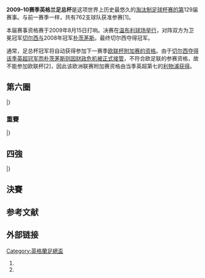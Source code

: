 **2009–10赛季英格兰足总杯**是这项世界上历史最悠久的[淘汰制足球杯赛的第](https://zh.wikipedia.org/wiki/淘汰制 "wikilink")129届赛事。与前一赛季一样，共有762支球队获准参赛\[1\]。

本届赛事资格赛于2009年8月15日打响。决赛在[温布利球场举行](../Page/温布利球场.md "wikilink")，对阵双方为卫冕冠军[切尔西与](https://zh.wikipedia.org/wiki/切尔西足球俱乐部 "wikilink")2008年冠军[朴茨茅斯](../Page/朴茨茅斯足球俱乐部.md "wikilink")。最终切尔西夺得冠军。

通常，足总杯冠军将自动获得参加下一赛季[欧联杯附加赛的资格](../Page/欧足联欧洲联赛.md "wikilink")。由于[切尔西夺得](https://zh.wikipedia.org/wiki/切尔西足球俱乐部 "wikilink")[该季英超冠军而](https://zh.wikipedia.org/wiki/2009-10赛季英超联赛 "wikilink")[朴茨茅斯则因财政危机被正式接管](../Page/朴茨茅斯足球俱乐部.md "wikilink")，不符合欧足联的参赛资格，故不能参加欧联杯\[2\]，因此该欧洲联赛附加赛资格由当季英超第七的[利物浦获得](https://zh.wikipedia.org/wiki/利物浦足球俱乐部 "wikilink")。

## 第六圈

|}

### 重賽

|}

## 四強

|}

## 決賽

## 参考文献

## 外部链接

[Category:英格蘭足總盃](https://zh.wikipedia.org/wiki/Category:英格蘭足總盃 "wikilink")

1.
2.